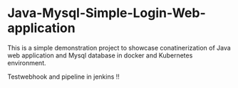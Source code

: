# Java-Mysql-Simple-Login-Web-application

This is a simple demonstration project to showcase conatinerization of Java web application and Mysql database in docker and Kubernetes environment.

Testwebhook and pipeline in jenkins !!


